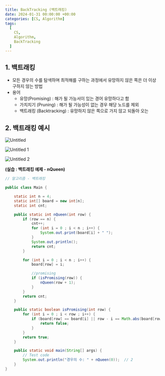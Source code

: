 ```yaml
---
title: BackTracking (백트래킹)
date: 2024-01-31 00:00:00 +00:00
categories: [CS, Algorithm]
tags:
  [
    CS,
    Algorithm,
    BackTracking
  ]
---
```


## 1. 백트래킹

- 모든 경우의 수를 탐색하며 최적해를 구하는 과정에서 유망하지 않은 쪽은 더 이상 구하지 않는 방법
- 용어
    - 유망(Promising) : 해가 될 가능서이 있는 경어 유망하다고 함
    - 가치치기 (Pruning) : 해가 될 가능성이 없는 경우 해당 노드를 제외
    - 백트래킹 (Backtracking) : 유망하지 않은 쪽으로 가지 않고 되돌아 오는

## 2. 백트래킹 예시

![Untitled](https://github.com/KimHyungkeun/KimHyungkeun.github.io/assets/12759500/733e9a5a-c2f0-40a2-98c9-8f5a716d6e7c)


![Untitled 1](https://github.com/KimHyungkeun/KimHyungkeun.github.io/assets/12759500/bdaf4e68-cb5f-4084-a5ce-b64edb488e00)


![Untitled 2](https://github.com/KimHyungkeun/KimHyungkeun.github.io/assets/12759500/5ee69c38-4f6b-4e84-958c-7756dcd5b9ed)


**(실습 : 백트래킹 예제 - nQueen)**

```java
// 알고리즘 - 백트래킹

public class Main {

    static int n = 4;
    static int[] board = new int[n];
    static int cnt;

    public static int nQueen(int row) {
        if (row == n) {
            cnt++;
            for (int i = 0 ; i < n ; i++) {
                System.out.print(board[i] + " ");
            }
            System.out.println();
            return cnt;
        }

        for (int i = 0 ; i < n ; i++) {
            board[row] = i;

            //promising
            if (isPromising(row)) {
                nQueen(row + 1);
            }
        }
        return cnt;
    }

    public static boolean isPromising(int row) {
        for (int i = 0 ; i < row ; i++) {
            if (board[row] == board[i] || row - i == Math.abs(board[row] - board[i])) {
                return false;
            }
        }
        return true;
    }

    public static void main(String[] args) {
        // Test code
        System.out.println("경우의 수: " + nQueen(0));  // 2
    }
}
```